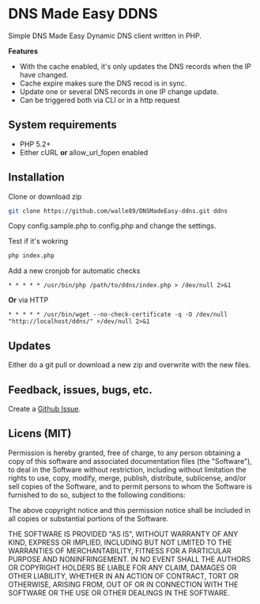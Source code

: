 # DNS Made Easy DDNS
Simple DNS Made Easy Dynamic DNS client written in PHP.

**Features**

* With the cache enabled, it's only updates the DNS records when the IP have changed.
* Cache expire makes sure the DNS recod is in sync.
* Update one or several DNS records in one IP change update.
* Can be triggered both via CLI or in a http request

## System requirements

* PHP 5.2+
* Either cURL **or** allow_url_fopen enabled 

## Installation

Clone or download zip
```bash
git clone https://github.com/walle89/DNSMadeEasy-ddns.git ddns
```

Copy config.sample.php to config.php and change the settings.

Test if it's wokring
```bash
php index.php
```

Add a new cronjob for automatic checks
```
* * * * * /usr/bin/php /path/to/ddns/index.php > /dev/null 2>&1
```
**Or** via HTTP
```
* * * * * /usr/bin/wget --no-check-certificate -q -O /dev/null "http://localhost/ddns/" >/dev/null 2>&1
```

## Updates

Either do a git pull or download a new zip and overwrite with the new files.

## Feedback, issues, bugs, etc.

Create a [Github Issue](https://github.com/walle89/DNSMadeEasy-Dynamic-DNS/issues).

## Licens (MIT)
Permission is hereby granted, free of charge, to any person obtaining a copy of this software and associated documentation files (the "Software"), to deal in the Software without restriction, including without limitation the rights to use, copy, modify, merge, publish, distribute, sublicense, and/or sell copies of the Software, and to permit persons to whom the Software is furnished to do so, subject to the following conditions:

The above copyright notice and this permission notice shall be included in all copies or substantial portions of the Software.

THE SOFTWARE IS PROVIDED "AS IS", WITHOUT WARRANTY OF ANY KIND, EXPRESS OR IMPLIED, INCLUDING BUT NOT LIMITED TO THE WARRANTIES OF MERCHANTABILITY, FITNESS FOR A PARTICULAR PURPOSE AND NONINFRINGEMENT. IN NO EVENT SHALL THE AUTHORS OR COPYRIGHT HOLDERS BE LIABLE FOR ANY CLAIM, DAMAGES OR OTHER LIABILITY, WHETHER IN AN ACTION OF CONTRACT, TORT OR OTHERWISE, ARISING FROM, OUT OF OR IN CONNECTION WITH THE SOFTWARE OR THE USE OR OTHER DEALINGS IN THE SOFTWARE.
